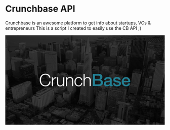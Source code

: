 # Crunchbase API 
Crunchbase is an awesome platform to get info about startups, VCs & entrepreneurs 
This is a script I created to easily use the CB API ;)

![](./CB.png)

